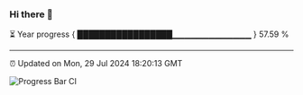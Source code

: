### Hi there 👋

⏳ Year progress { █████████████████▁▁▁▁▁▁▁▁▁▁▁▁▁ } 57.59 %

---

⏰ Updated on Mon, 29 Jul 2024 18:20:13 GMT

![Progress Bar CI](https://github.com/liununu/liununu/workflows/Progress%20Bar%20CI/badge.svg)
